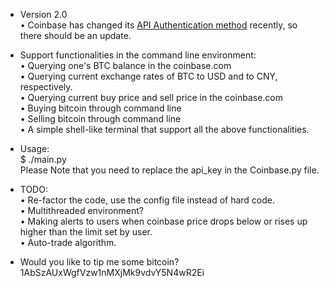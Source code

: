 * Version 2.0   
• Coinbase has changed its [API Authentication method](https://coinbase.com/docs/api/authentication) recently, so there should be an update.

* Support functionalities in the command line environment:   
• Querying one's BTC balance in the coinbase.com   
• Querying current exchange rates of BTC to USD and to CNY, respectively.   
• Querying current buy price and sell price in the coinbase.com   
• Buying bitcoin through command line   
• Selling bitcoin through command line   
• A simple shell-like terminal that support all the above functionalities.    

* Usage:    
$ ./main.py     
Please Note that you need to replace the api\_key in the Coinbase.py file.      

* TODO:   
• Re-factor the code, use the config file instead of hard code.    
• Multithreaded environment?    
• Making alerts to users when coinbase price drops below or rises up higher than the limit set by user.       
• Auto-trade algorithm.    

* Would you like to tip me some bitcoin?   
1AbSzAUxWgfVzw1nMXjMk9vdvY5N4wR2Ei    
